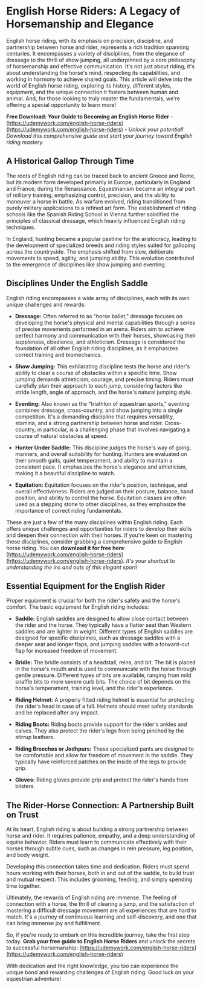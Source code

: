 # English Horse Riders: A Legacy of Horsemanship and Elegance

English horse riding, with its emphasis on precision, discipline, and partnership between horse and rider, represents a rich tradition spanning centuries. It encompasses a variety of disciplines, from the elegance of dressage to the thrill of show jumping, all underpinned by a core philosophy of horsemanship and effective communication. It's not just about riding; it's about understanding the horse's mind, respecting its capabilities, and working in harmony to achieve shared goals. This article will delve into the world of English horse riding, exploring its history, different styles, equipment, and the unique connection it fosters between human and animal. And, for those looking to truly master the fundamentals, we're offering a special opportunity to learn more!

**Free Download: Your Guide to Becoming an English Horse Rider** - [https://udemywork.com/english-horse-riders](https://udemywork.com/english-horse-riders) - *Unlock your potential! Download this comprehensive guide and start your journey toward English riding mastery.*

## A Historical Gallop Through Time

The roots of English riding can be traced back to ancient Greece and Rome, but its modern form developed primarily in Europe, particularly in England and France, during the Renaissance. Equestrianism became an integral part of military training, emphasizing control, precision, and the ability to maneuver a horse in battle. As warfare evolved, riding transitioned from purely military applications to a refined art form. The establishment of riding schools like the Spanish Riding School in Vienna further solidified the principles of classical dressage, which heavily influenced English riding techniques.

In England, hunting became a popular pastime for the aristocracy, leading to the development of specialized breeds and riding styles suited for galloping across the countryside. The emphasis shifted from slow, deliberate movements to speed, agility, and jumping ability. This evolution contributed to the emergence of disciplines like show jumping and eventing.

## Disciplines Under the English Saddle

English riding encompasses a wide array of disciplines, each with its own unique challenges and rewards:

*   **Dressage:** Often referred to as "horse ballet," dressage focuses on developing the horse's physical and mental capabilities through a series of precise movements performed in an arena. Riders aim to achieve perfect harmony and communication with their horses, showcasing their suppleness, obedience, and athleticism. Dressage is considered the foundation of all other English riding disciplines, as it emphasizes correct training and biomechanics.

*   **Show Jumping:** This exhilarating discipline tests the horse and rider's ability to clear a course of obstacles within a specific time. Show jumping demands athleticism, courage, and precise timing. Riders must carefully plan their approach to each jump, considering factors like stride length, angle of approach, and the horse's natural jumping style.

*   **Eventing:** Also known as the "triathlon of equestrian sports," eventing combines dressage, cross-country, and show jumping into a single competition. It's a demanding discipline that requires versatility, stamina, and a strong partnership between horse and rider. Cross-country, in particular, is a challenging phase that involves navigating a course of natural obstacles at speed.

*   **Hunter Under Saddle:** This discipline judges the horse's way of going, manners, and overall suitability for hunting. Hunters are evaluated on their smooth gaits, quiet temperament, and ability to maintain a consistent pace. It emphasizes the horse's elegance and athleticism, making it a beautiful discipline to watch.

*   **Equitation:** Equitation focuses on the rider's position, technique, and overall effectiveness. Riders are judged on their posture, balance, hand position, and ability to control the horse. Equitation classes are often used as a stepping stone to other disciplines, as they emphasize the importance of correct riding fundamentals.

These are just a few of the many disciplines within English riding. Each offers unique challenges and opportunities for riders to develop their skills and deepen their connection with their horses.
If you're keen on mastering these disciplines, consider grabbing a comprehensive guide to English horse riding. You can **download it for free here**: [https://udemywork.com/english-horse-riders](https://udemywork.com/english-horse-riders). *It's your shortcut to understanding the ins and outs of this elegant sport!*

## Essential Equipment for the English Rider

Proper equipment is crucial for both the rider's safety and the horse's comfort. The basic equipment for English riding includes:

*   **Saddle:** English saddles are designed to allow close contact between the rider and the horse. They typically have a flatter seat than Western saddles and are lighter in weight. Different types of English saddles are designed for specific disciplines, such as dressage saddles with a deeper seat and longer flaps, and jumping saddles with a forward-cut flap for increased freedom of movement.

*   **Bridle:** The bridle consists of a headstall, reins, and bit. The bit is placed in the horse's mouth and is used to communicate with the horse through gentle pressure. Different types of bits are available, ranging from mild snaffle bits to more severe curb bits. The choice of bit depends on the horse's temperament, training level, and the rider's experience.

*   **Riding Helmet:** A properly fitted riding helmet is essential for protecting the rider's head in case of a fall. Helmets should meet safety standards and be replaced after any impact.

*   **Riding Boots:** Riding boots provide support for the rider's ankles and calves. They also protect the rider's legs from being pinched by the stirrup leathers.

*   **Riding Breeches or Jodhpurs:** These specialized pants are designed to be comfortable and allow for freedom of movement in the saddle. They typically have reinforced patches on the inside of the legs to provide grip.

*   **Gloves:** Riding gloves provide grip and protect the rider's hands from blisters.

## The Rider-Horse Connection: A Partnership Built on Trust

At its heart, English riding is about building a strong partnership between horse and rider. It requires patience, empathy, and a deep understanding of equine behavior. Riders must learn to communicate effectively with their horses through subtle cues, such as changes in rein pressure, leg position, and body weight.

Developing this connection takes time and dedication. Riders must spend hours working with their horses, both in and out of the saddle, to build trust and mutual respect. This includes grooming, feeding, and simply spending time together.

Ultimately, the rewards of English riding are immense. The feeling of connection with a horse, the thrill of clearing a jump, and the satisfaction of mastering a difficult dressage movement are all experiences that are hard to match. It's a journey of continuous learning and self-discovery, and one that can bring immense joy and fulfillment.

So, if you're ready to embark on this incredible journey, take the first step today. **Grab your free guide to English Horse Riders** and unlock the secrets to successful horsemanship: [https://udemywork.com/english-horse-riders](https://udemywork.com/english-horse-riders)

With dedication and the right knowledge, you too can experience the unique bond and rewarding challenges of English riding. Good luck on your equestrian adventure!
